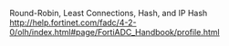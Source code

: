 Round-Robin, Least Connections, Hash, and IP Hash
http://help.fortinet.com/fadc/4-2-0/olh/index.html#page/FortiADC_Handbook/profile.html
